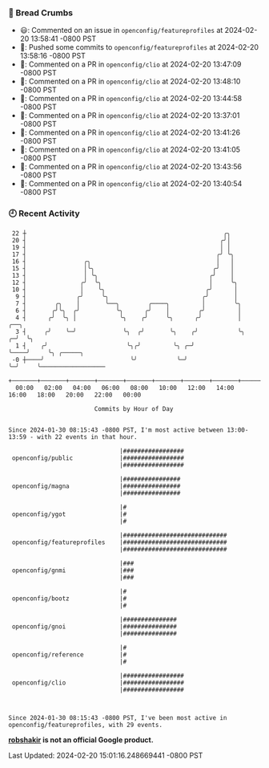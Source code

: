 ### 🍞 Bread Crumbs

 * 😃: Commented on an issue in `openconfig/featureprofiles` at 2024-02-20 13:58:41 -0800 PST
 * 🚢: Pushed some commits to `openconfig/featureprofiles` at 2024-02-20 13:58:16 -0800 PST
 * 💬: Commented on a PR in  `openconfig/clio` at 2024-02-20 13:47:09 -0800 PST
 * 💬: Commented on a PR in  `openconfig/clio` at 2024-02-20 13:48:10 -0800 PST
 * 💬: Commented on a PR in  `openconfig/clio` at 2024-02-20 13:44:58 -0800 PST
 * 💬: Commented on a PR in  `openconfig/clio` at 2024-02-20 13:37:01 -0800 PST
 * 💬: Commented on a PR in  `openconfig/clio` at 2024-02-20 13:41:26 -0800 PST
 * 💬: Commented on a PR in  `openconfig/clio` at 2024-02-20 13:41:05 -0800 PST
 * 💬: Commented on a PR in  `openconfig/clio` at 2024-02-20 13:43:56 -0800 PST
 * 💬: Commented on a PR in  `openconfig/clio` at 2024-02-20 13:40:54 -0800 PST

### 🕘 Recent Activity
```
 22 ┼                                                       ╭╮
 20 ┤                                                      ╭╯│
 19 ┤                                                      │ │
 17 ┤                                                     ╭╯ ╰╮
 16 ┤                ╭╮                                   │   │
 15 ┤                │╰╮                                 ╭╯   │
 13 ┤                │ ╰╮                               ╭╯    │
 12 ┤               ╭╯  ╰╮                              │     ╰╮
 10 ┤               │    ╰╮                            ╭╯      │
  9 ┤              ╭╯     ╰╮                          ╭╯       │
  7 ┤        ╭╮    │       ╰──╮        ╭────╮         │        ╰╮
  6 ┤       ╭╯╰╮  ╭╯          ╰╮      ╭╯    │        ╭╯         │
  4 ┤      ╭╯  ╰╮ │            ╰╮    ╭╯     ╰╮      ╭╯          │       ╭──╮
  3 ┤     ╭╯    ╰─╯             ╰╮  ╭╯       ╰╮    ╭╯           ╰╮    ╭─╯  ╰╮
  1 ┤    ╭╯                      ╰╮╭╯         ╰╮ ╭─╯             ╰────╯     ╰╮ ╭─────╮
 -0 ┼────╯                        ╰╯           ╰─╯                           ╰─╯     ╰──────────────────
    +───────+───────+───────+───────+───────+───────+───────+───────+───────+───────+───────+───────+────
  00:00   02:00   04:00   06:00   08:00   10:00   12:00   14:00   16:00   18:00   20:00   22:00   00:00   

						Commits by Hour of Day


Since 2024-01-30 08:15:43 -0800 PST, I'm most active between 13:00-13:59 - with 22 events in that hour.

```



```
                               |#################
 openconfig/public             |#################
                               |#################

                               |################
 openconfig/magna              |################
                               |################

                               |#
 openconfig/ygot               |#
                               |#

                               |#############################
 openconfig/featureprofiles    |#############################
                               |#############################

                               |###
 openconfig/gnmi               |###
                               |###

                               |#
 openconfig/bootz              |#
                               |#

                               |###############
 openconfig/gnoi               |###############
                               |###############

                               |#
 openconfig/reference          |#
                               |#

                               |#################
 openconfig/clio               |#################
                               |#################



Since 2024-01-30 08:15:43 -0800 PST, I've been most active in openconfig/featureprofiles, with 29 events.

```
**[robshakir](mailto:robjs@google.com) is not an official Google product.**  


Last Updated: 2024-02-20 15:01:16.248669441 -0800 PST
